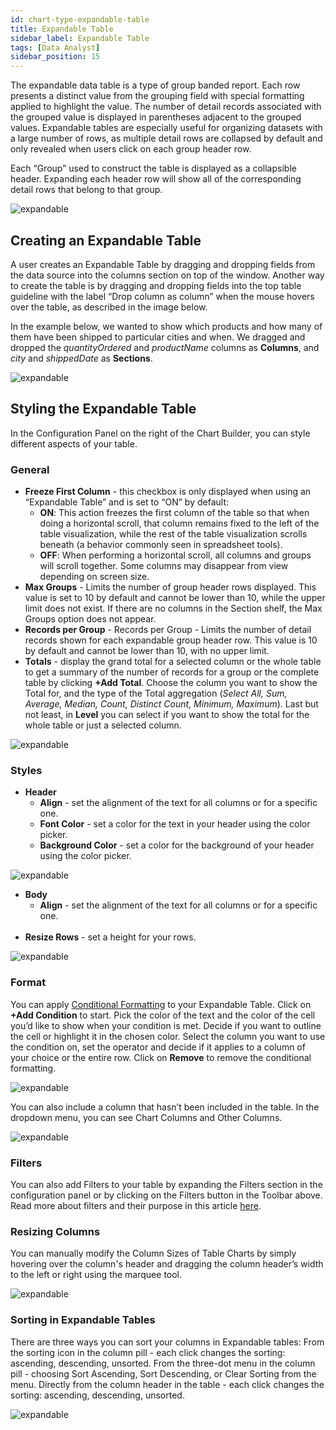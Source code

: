 ```yaml
---
id: chart-type-expandable-table
title: Expandable Table
sidebar_label: Expandable Table
tags: [Data Analyst]
sidebar_position: 15
---
```


<div style={{textAlign: "justify"}}>

The expandable data table is a type of group banded report. Each row presents a distinct value from the grouping field with special formatting applied to highlight the value. The number of detail records associated with the grouped value is displayed in parentheses adjacent to the grouped values. Expandable tables are especially useful for organizing datasets with a large number of rows, as multiple detail rows are collapsed by default and only revealed when users click on each group header row.

Each “Group” used to construct the table is displayed as a collapsible header. Expanding each header row will show all of the corresponding detail rows that belong to that group.

![expandable](https://s3.amazonaws.com/cdn.qrvey.com/documentation_assets/ui-docs/dataviews/chart-types-all/Expandable/expandable.png#thumbnail-60)


## Creating an Expandable Table 
A user creates an Expandable Table by dragging and dropping fields from the data source into the columns section on top of the window. Another way to create the table is by dragging and dropping fields into the top table guideline with the label “Drop column as column” when the mouse hovers over the table, as described in the image below.

In the example below, we wanted to show which products and how many of them have been shipped to particular cities and when. We dragged and dropped the *quantityOrdered* and *productName* columns as **Columns**, and *city* and *shippedDate* as **Sections**.


![expandable](https://s3.amazonaws.com/cdn.qrvey.com/documentation_assets/ui-docs/dataviews/chart-types-all/Expandable/expandable2.gif#thumbnail)


## Styling the Expandable Table 
In the Configuration Panel on the right of the Chart Builder, you can style different aspects of your table.

### General
* **Freeze First Column** - this checkbox is only displayed when using an “Expandable Table” and is set to “ON” by default:
    * **ON**: This action freezes the first column of the table so that when doing a horizontal scroll, that column remains fixed to the left of the table visualization, while the rest of the table visualization scrolls beneath (a behavior commonly seen in spreadsheet tools).
    * **OFF**: When performing a horizontal scroll, all columns and groups will scroll together. Some columns may disappear from view depending on screen size.
* **Max Groups** - Limits the number of group header rows displayed. This value is set to 10 by default and cannot be lower than 10, while the upper limit does not exist. If there are no columns in the Section shelf, the Max Groups option does not appear.
* **Records per Group** - Records per Group - Limits the number of detail records shown for each expandable group header row. This value is 10 by default and cannot be lower than 10, with no upper limit.
* **Totals** - display the grand total for a selected column or the whole table to get a summary of the number of records for a group or the complete table by clicking **+Add Total**. Choose the column you want to show the Total for, and the type of the Total aggregation (*Select All, Sum, Average, Median, Count, Distinct Count, Minimum, Maximum*). Last but not least, in **Level** you can select if you want to show the total for the whole table or just a selected column. 

![expandable](https://s3.amazonaws.com/cdn.qrvey.com/documentation_assets/ui-docs/dataviews/chart-types-all/Expandable/expandable3.png#thumbnail-40) 



### Styles
* **Header**
  * **Align** - set the alignment of the text for all columns or for a specific one.
  * **Font Color** - set a color for the text in your header using the color picker. 
  * **Background Color** - set a color for the background of your header using the color picker.

![expandable](https://s3.amazonaws.com/cdn.qrvey.com/documentation_assets/ui-docs/dataviews/chart-types-all/Expandable/body.png#thumbnail-40)  


* **Body**
  * **Align** - set the alignment of the text for all columns or for a specific one.<br /> <br />
* **Resize Rows** - set a height for your rows. 

![expandable](https://s3.amazonaws.com/cdn.qrvey.com/documentation_assets/ui-docs/dataviews/chart-types-all/Expandable/expandable3.png#thumbnail)


### Format
You can apply [Conditional Formatting](../09-Configure%20charts/chart-format.md#small-multiples#conditional-formatting) to your Expandable Table.
Click on **+Add Condition** to start. Pick the color of the text and the color of the cell you’d like to show when your condition is met. Decide if you want to outline the cell or highlight it in the chosen color. Select the column you want to use the condition on, set the operator and decide if it applies to a column of your choice or the entire row. 
Click on **Remove** to remove the conditional formatting.

![expandable](https://s3.amazonaws.com/cdn.qrvey.com/documentation_assets/ui-docs/dataviews/chart-types-all/Expandable/expandable4.gif#thumbnail)


You can also include a column that hasn’t been included in the table. In the dropdown menu, you can see Chart Columns and Other Columns.

![expandable](https://s3.amazonaws.com/cdn.qrvey.com/documentation_assets/ui-docs/dataviews/chart-types-all/Expandable/expandable5.png#thumbnail-40)

### Filters
You can also add Filters to your table by expanding the Filters section in the configuration panel or by clicking on the Filters button in the Toolbar above. Read more about filters and their purpose in this article [here](../09-Configure%20charts/chart-filters.md).


### Resizing Columns
You can manually modify the Column Sizes of Table Charts by simply hovering over the column's header and dragging the column header’s width to the left or right using the marquee tool.

![expandable](https://s3.amazonaws.com/cdn.qrvey.com/documentation_assets/ui-docs/dataviews/chart-types-all/Expandable/expandable6.gif#thumbnail)

### Sorting in Expandable Tables
There are three ways you can sort your columns in Expandable tables: 
From the sorting icon in the column pill - each click changes the sorting: ascending, descending, unsorted.
From the three-dot menu in the column pill - choosing Sort Ascending, Sort Descending, or Clear Sorting from the menu.
Directly from the column header in the table - each click changes the sorting: ascending, descending, unsorted.


![expandable](https://s3.amazonaws.com/cdn.qrvey.com/documentation_assets/ui-docs/dataviews/chart-types-all/Expandable/expandable7.png#thumbnail)




</div>